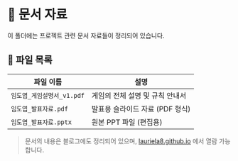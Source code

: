 # 📄 문서 자료

이 폴더에는 프로젝트 관련 문서 자료들이 정리되어 있습니다.

## 📌 파일 목록

| 파일 이름               | 설명                        |
|------------------------|-----------------------------|
| `임도엽_게임설명서_v1.pdf` | 게임의 전체 설명 및 규칙 안내서 |
| `임도엽_발표자료.pdf`      | 발표용 슬라이드 자료 (PDF 형식) |
| `임도엽_발표자료.pptx`     | 원본 PPT 파일 (편집용)        |

> 문서의 내용은 블로그에도 정리되어 있으며, [lauriela8.github.io](https://lauriela8.github.io/) 에서 열람 가능합니다.
